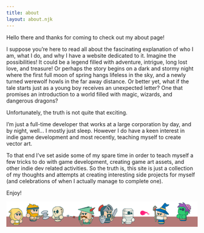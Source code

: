 ```yaml
---
title: about
layout: about.njk
---
```


Hello there and thanks for coming to check out my about page!

I suppose you’re here to read all about the fascinating explanation of who I am, what I do, and why I have a website dedicated to it. Imagine the possibilities! It could be a legend filled with adventure, intrigue, long lost love, and treasure!  Or perhaps the story begins on a dark and stormy night where the first full moon of spring hangs lifeless in the sky, and a newly turned werewolf howls in the far away distance. Or better yet, what if the tale starts just as a young boy receives an unexpected letter? One that promises an introduction to a world filled with magic, wizards, and dangerous dragons?
 
Unfortunately, the truth is not quite that exciting.

I’m just a full-time developer that works at a large corporation by day, and by night, well... I mostly just sleep. However I do have a keen interest in indie game development and most recently, teaching myself to create vector art.

To that end I’ve set aside some of my spare time in order to teach myself a few tricks to do with game development, creating game art assets, and other indie dev related activities. So the truth is, this site is just a collection of my thoughts and attempts at creating interesting side projects for myself (and celebrations of when I actually manage to complete one).

Enjoy!

![Mini RPG Vector Characters](/images/banner.png "Mini rpg vector characters that I created")